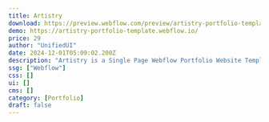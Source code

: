 ```yaml
---
title: Artistry
download: https://preview.webflow.com/preview/artistry-portfolio-template?utm_medium=preview_link&utm_source=designer&utm_content=artistry-portfolio-template&preview=0fe179246f9565c41ab024a086eddcc3&locale=en&workflow=preview
demo: https://artistry-portfolio-template.webflow.io/
price: 29
author: "UnifiedUI"
date: 2024-12-01T05:09:02.200Z
description: "Artistry is a Single Page Webflow Portfolio Website Template made for Designer, Blogger, Influencer, Photographer, Marketer, Chef and also used as personal CV. Artistry Webflow Template has two different themes and animation styles."
ssg: ["Webflow"]
css: []
ui: []
cms: []
category: [Portfolio]
draft: false
---
```

